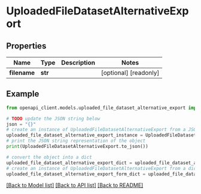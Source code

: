# UploadedFileDatasetAlternativeExport


## Properties

Name | Type | Description | Notes
------------ | ------------- | ------------- | -------------
**filename** | **str** |  | [optional] [readonly] 

## Example

```python
from openapi_client.models.uploaded_file_dataset_alternative_export import UploadedFileDatasetAlternativeExport

# TODO update the JSON string below
json = "{}"
# create an instance of UploadedFileDatasetAlternativeExport from a JSON string
uploaded_file_dataset_alternative_export_instance = UploadedFileDatasetAlternativeExport.from_json(json)
# print the JSON string representation of the object
print(UploadedFileDatasetAlternativeExport.to_json())

# convert the object into a dict
uploaded_file_dataset_alternative_export_dict = uploaded_file_dataset_alternative_export_instance.to_dict()
# create an instance of UploadedFileDatasetAlternativeExport from a dict
uploaded_file_dataset_alternative_export_form_dict = uploaded_file_dataset_alternative_export.from_dict(uploaded_file_dataset_alternative_export_dict)
```
[[Back to Model list]](../README.md#documentation-for-models) [[Back to API list]](../README.md#documentation-for-api-endpoints) [[Back to README]](../README.md)


